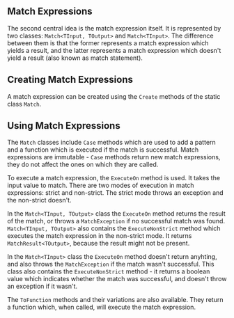 ## Match Expressions

The second central idea is the match expression itself. It is represented by two classes: `Match<TInput, TOutput>`
and `Match<TInput>`. The difference between them is that the former represents a match expression which yields
a result, and the latter represents a match expression which doesn't yield a result (also known as match statement).

## Creating Match Expressions

A match expression can be created using the `Create` methods of the static class `Match`.

## Using Match Expressions

The `Match` classes include `Case` methods which are used to add a pattern and a function which is executed if
the match is successful. Match expressions are immutable - `Case` methods return new match expressions, they
do not affect the ones on which they are called.

To execute a match expression, the `ExecuteOn` method is used. It takes the input value to match. There are two modes
of execution in match expressions: strict and non-strict. The strict mode throws an exception and the non-strict doesn't.

In the `Match<TInput, TOutput>` class the `ExecuteOn` method returns the result of the match, or throws a
`MatchException` if no successful match was found. `Match<TInput, TOutput>` also contains the `ExecuteNonStrict`
method which executes the match expression in the non-strict mode. It returns `MatchResult<TOutput>`, because
the result might not be present.

In the `Match<TInput>` class the `ExecuteOn` method doesn't return anyhting, and also throws the `MatchException`
if the match wasn't successful. This class also contains the `ExecuteNonStrict` method - it returns a boolean value
which indicates whether the match was successful, and doesn't throw an exception if it wasn't.

The `ToFunction` methods and their variations are also available. They return a function which, when called,
will execute the match expression.
